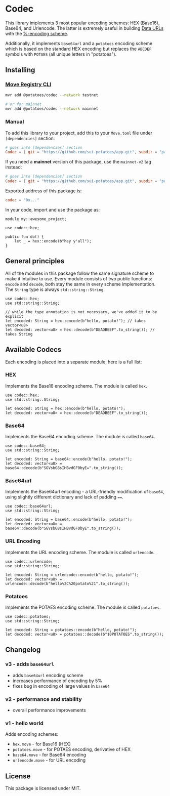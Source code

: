 # Codec

This library implements 3 most popular encoding schemes: HEX (Base16), Base64, and Urlencode. The latter is extremely useful in building [Data URLs](https://datatracker.ietf.org/doc/html/rfc2397) with the [%-encoding scheme](https://datatracker.ietf.org/doc/html/rfc3986).

Additionally, it implements `base64url` and a `potatoes` encoding scheme which is based on the standard HEX encoding but replaces the `ABCDEF` symbols with `POTAES` (all unique letters in "potatoes").

## Installing

### [Move Registry CLI](https://docs.suins.io/move-registry)

```bash
mvr add @potatoes/codec --network testnet

# or for mainnet
mvr add @potatoes/codec --network mainnet
```

### Manual

To add this library to your project, add this to your `Move.toml` file under
`[dependencies]` section:

```toml
# goes into [dependencies] section
Codec = { git = "https://github.com/sui-potatoes/app.git", subdir = "packages/codec", rev = "codec@v3" }
```

If you need a **mainnet** version of this package, use the `mainnet-v2` tag instead:

```toml
# goes into [dependencies] section
Codec = { git = "https://github.com/sui-potatoes/app.git", subdir = "packages/codec", rev = "codec@v3" }
```

Exported address of this package is:

```toml
codec = "0x..."
```

In your code, import and use the package as:

```move
module my::awesome_project;

use codec::hex;

public fun do() {
    let _ = hex::encode(b"hey y'all");
}
```

## General principles

All of the modules in this package follow the same signature scheme to make it
intuitive to use. Every module consists of two public functions: `encode` and
`decode`, both stay the same in every scheme implementation. The `String` type
is always `std::string::String`.

```move
use codec::hex;
use std::string::String;

// while the type annotation is not necessary, we've added it to be explicit
let encoded: String = hex::encode(b"hello, potato!"); // takes vector<u8>
let decoded: vector<u8> = hex::decode(b"DEADBEEF".to_string()); // takes String
```

## Available Codecs

Each encoding is placed into a separate module, here is a full list:

### HEX

Implements the Base16 encoding scheme. The module is called `hex`.

```move
use codec::hex;
use std::string::String;

let encoded: String = hex::encode(b"hello, potato!");
let decoded: vector<u8> = hex::decode(b"DEADBEEF".to_string());
```

### Base64

Implements the Base64 encoding scheme. The module is called `base64`.

```move
use codec::base64;
use std::string::String;

let encoded: String = base64::encode(b"hello, potato!");
let decoded: vector<u8> = base64::decode(b"SGVsbG8sIHBvdGF0byE=".to_string());
```

### Base64url

Implements the Base64url encoding - a URL-friendly modification of `base64`, using slightly different dictionary and lack of padding `==`.

```move
use codec::base64url;
use std::string::String;

let encoded: String = base64::encode(b"hello, potato!");
let decoded: vector<u8> = base64::decode(b"SGVsbG8sIHBvdGF0byE".to_string());
```

### URL Encoding

Implements the URL encoding scheme. The module is called `urlencode`.

```move
use codec::urlencode;
use std::string::String;

let encoded: String = urlencode::encode(b"hello, potato!");
let decoded: vector<u8> = urlencode::decode(b"hello%2C%20potato%21".to_string());
```

### Potatoes

Implements the POTAES encoding scheme. The module is called `potatoes`.

```move
use codec::potatoes;
use std::string::String;

let encoded: String = potatoes::encode(b"hello, potato!");
let decoded: vector<u8> = potatoes::decode(b"10POTATOES".to_string());
```

## Changelog

### v3 - adds `base64url`

-   adds `base64url` encoding scheme
-   increases performance of encoding by 5%
-   fixes bug in encoding of large values in `base64`

### v2 - performance and stability

-   overall performance improvements

### v1 - hello world

Adds encoding schemes:

-   `hex.move` - for Base16 (HEX)
-   `potatoes.move` - for POTAES encoding, derivative of HEX
-   `base64.move` - for Base64 encoding
-   `urlencode.move` - for URL encoding

## License

This package is licensed under MIT.
